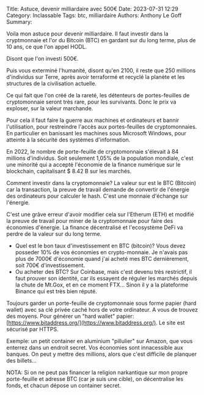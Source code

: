 Title: Astuce, devenir milliardaire avec 500€
Date: 2023-07-31 12:29
Category: Inclassable
Tags: btc, milliardaire
Authors: Anthony Le Goff
Summary: 

Voila mon astuce pour devenir milliardaire. Il faut investir dans la cryptmonnaie et l'or du Bitcoin (BTC) en gardant sur du long terme, plus de 10 ans, ce que l'on appel HODL.

Disont que l'on investi 500€.

Puis vous exterminé l'humanité, disont qu'en 2100, il reste que 250 millions d'individus sur Terre, après avoir terraformé et recyclé la planète et les structures de la civilisation actuelle.

Ce qui fait que l'on créé de la rareté, les détenteurs de portes-feuilles de cryptomonnaie seront très rare, pour les survivants. Donc le prix va exploser, sur la valeur marchande.

Pour cela il faut faire la guerre aux machines et ordinateurs et bannir l'utilisation, pour restreindre l'accès aux portes-feuilles de cryptomonnaies. En particulier en banissant les machines sous Microsoft Windows, pour atteinte à la sécurité des systèmes d'information.

En 2022, le nombre de porte-feuille de cryptomonnaie s'élevait à 84 millions d'individus. Soit seulement 1,05% de la population mondiale, c'est une minorité qui a accepté l'économie de la finance numérique sur le blockchain, capitalisant $ 8.42  B sur les marchés.

Comment investir dans la cryptomonnaie? La valeur sur est le BTC (Bitcoin) car la transaction, la preuve de travail demande de convertir de l'énergie des ordinateurs pour calculer le hash. C'est une monnaie d'échange sur l'énergie.

C'est une grâve erreur d'avoir modifier cela sur l'Etherum (ETH) et modifié la preuve de travail pour miner de la cryptomonnaie pour faire des économies d'énergie. La finance décentralisé et l'ecosystème DeFi va perdre de la valeur sur du long terme.

* Quel est le bon taux d'investissement en BTC (bitcoin)? Vous devez posseder 10% de vos économies en crypto-monnaie. Je n'avais pas plus de 7000€ d'économie quand j'ai acheté mes BTC dernièrement, soit 700€ d'investissement.
* Ou acheter des BTC? Sur Coinbase, mais c'est devenu très restrictif, il faut prouver son identité, car ils essayent de réguler les marchés depuis la chute de Mt.Gox, et en ce moment FTX... Sinon il y a la plateforme Binance qui est très bien réputé.

Toujours garder un porte-feuille de cryptomonnaie sous forme papier (hard wallet) avec sa clé privée caché hors de votre ordinateur. A vous de trouvez des moyens. Pour générer un "hard wallet" papier: [https://www.bitaddress.org/](https://www.bitaddress.org/). Le site est sécurisé par HTTPS.

Exemple: un petit container en aluminium "pillulier" sur Amazon, que vous enterrez dans un endroit secret. Vos économies sont innacessible aux banques. On peut y mettre des millions, alors que c'est difficile de planquer des billets...

NOTA: Si on ne peut pas financer la religion narkantique sur mon propre porte-feuille et adresse BTC (car je suis une cible), on décentralise les fonds, et chacun dépose un container secret.
